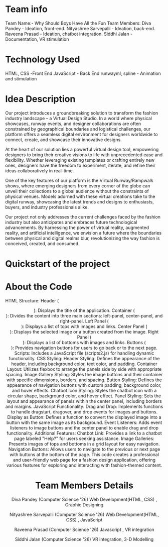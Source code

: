 # Team info
Team Name:- Why Should Boys Have All the Fun
Team Members:
Diva Pandey - Ideation, front-end.
Nityashree Sarvepalli - Ideation, back-end.
Raveena Prasad - Ideation, chatbot integration.
Siddhi Jalan - Documentation, VR stimulation
# Technology Used
HTML, CSS -Front End
JavaScript - Back End
runwayml, spline - Animation and stimulation
# Idea Description
Our project introduces a groundbreaking solution to transform the fashion industry landscape – a Virtual Design Studio. In a world where physical showcases, runway events, and designer collaborations are often constrained by geographical boundaries and logistical challenges, our platform offers a seamless digital environment for designers worldwide to connect, create, and showcase their innovative designs.

At the heart of our solution lies a powerful virtual design tool, empowering designers to bring their creative visions to life with unprecedented ease and flexibility. Whether leveraging existing templates or crafting entirely new ones, designers have the freedom to experiment, iterate, and refine their ideas collaboratively in real-time.

One of the key features of our platform is the Virtual Runway/Rampwalk shows, where emerging designers from every corner of the globe can unveil their collections to a global audience without the constraints of physical venues. Models adorned with these virtual creations take to the digital runway, showcasing the latest trends and designs to enthusiasts, buyers, and industry professionals alike.

Our project not only addresses the current challenges faced by the fashion industry but also anticipates and embraces future technological advancements. By harnessing the power of virtual reality, augmented reality, and artificial intelligence, we envision a future where the boundaries between physical and digital realms blur, revolutionizing the way fashion is conceived, created, and consumed.

# Quickstart of the project



# About the Code
HTML Structure:
Header (<header>): Displays the title of the application.
Container (<div class="container">): Divides the content into three main sections: left-panel, center-panel, and right-panel.
Left Panel (<div class="left-panel">): Displays a list of tops with images and links.
Center Panel (<div class="center-panel">): Displays the selected image or a button created from the image.
Right Panel (<div class="right-panel">): Displays a list of bottoms with images and links.
Buttons (<div class="buttons">): Provides navigation buttons for users to go back or to the next page.
Scripts: Includes a JavaScript file (scripts2.js) for handling dynamic functionality.
CSS Styling:
Header Styling: Defines the appearance of the header, including background color, text color, and padding.
Container Layout: Utilizes flexbox to arrange the panels side by side with appropriate spacing.
Image Gallery Styling: Styles the image buttons and their container with specific dimensions, borders, and spacing.
Button Styling: Defines the appearance of navigation buttons with custom padding, background color, and hover effects.
Chatbot Icon Styling: Styles the chatbot icon with a circular shape, background color, and hover effect.
Panel Styling: Sets the layout and appearance of panels within the center panel, including borders and margins.
JavaScript Functionality:
Drag and Drop: Implements functions to handle dragstart, dragover, and drop events for images and buttons.
Display as Button: Defines a function to convert the displayed image into a button with the same image as its background.
Event Listeners: Adds event listeners to image buttons and the center panel to enable drag and drop functionality.
Additional Features:
Chatbot Link: Provides a link to a chatbot page labeled "Help?" for users seeking assistance.
Image Galleries: Presents images of tops and bottoms in a grid layout for easy navigation.
Navigation Buttons: Allows users to navigate to the previous or next page with buttons at the bottom of the page.
This code creates a professional and user-friendly web page for a fashion design application, offering various features for exploring and interacting with fashion-themed content.


# Team Members Details
Diva Pandey (Computer Science '26)
Web Development(HTML, CSS) , Graphic Designing

Nityashree Sarvepalli (Computer Science '26)
Web Development(HTML, CSS) , JavaScript

Raveena Prasad (Computer Science '26)
Javascript , VR integration

Siddhi Jalan (Computer Science '26)
VR integration, 3-D Modelling
